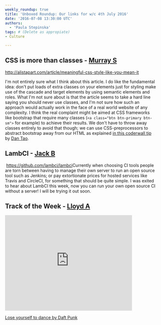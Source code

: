 ```yaml
---
weekly_roundup: true
title: 'Unboxed Roundup: Our links for w/c 4th July 2016'
date: '2016-07-08 13:30:00 UTC'
authors:
  - 'Paula Stepinska'
tags: # (Delete as appropiate) 
- Culture

---
```


## CSS is more than classes - [Murray S](/people#murray-steele)

http://alistapart.com/article/meaningful-css-style-like-you-mean-it

I'm not entirely sure what I think about this article.  I do like the fundamental idea: don't put loads of extra classes on your elements just for styling make use of the cascade and target elements by using semantic elements and roles.  What I'm not sure about is that the article seems to take a hard line saying you should never use classes, and I'm not sure how such an approach would actually work in the face of a real world website of any complexity.  I think the real complaint might be aimed at CSS frameworks like bootstrap that require many classes (`<a class="btn btn-primary btn-sm">` for example) to achieve their results.  We don't have to throw away classes entirely to avoid that though; we can use CSS-preprocessors to abstract bootstrap away from our HTML as explained [in this coderwall tip](https://coderwall.com/p/wixovg/bootstrap-without-all-the-debt) by [Dan Tao](https://twitter.com/dan_tao).

## LambCI - [Jack B](/people#jack-bracewell)
​
https://github.com/lambci/lambci
​
Currently when choosing CI tools people are torn between having to manage their own server to run an open source tool such as Jenkins; or pay extortionate prices for hosted services like Travis and CircleCI, for something that should be quite simple. I was exited to hear about LambCI this week, now you can run your own open source CI without a server! I will be trying it out soon.

## Track of the Week - [Lloyd A](https://themeticus.github.io/1ove/)

<iframe width="420" height="315" src="https://www.youtube.com/embed/TBXv37PFcAQ" frameborder="0" allowfullscreen></iframe>

[Lose yourself to dance by Daft Punk](https://www.youtube.com/watch?v=TBXv37PFcAQ)

